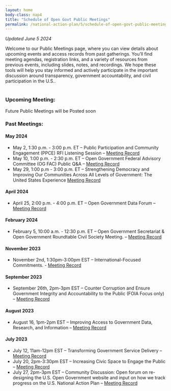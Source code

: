 ```yaml
---
layout: home
body-class: nap4
title: "Schedule of Open Govt Public Meetings"
permalink: /national-action-plan/5/schedule-of-open-govt-public-meetings/
---
```

_Updated June 5 2024_

Welcome to our Public Meetings page, where you can view details about upcoming events and access records from past gatherings. You’ll find meeting agendas, registration links, and a variety of resources from previous events, including slides, notes, and recordings. We hope these tools will help you stay informed and actively participate in the important discussion around transparency, government accountability, and civil participation in the U.S..<br><br>


### Upcoming Meeting:

Future Public Meetings will be Posted soon



### Past Meetings:

#### May 2024
* May 2, 1:30 p.m. - 3:00 p.m. ET – Public Participation and Community Engagement (PPCE) RFI Listening Session – [Meeting Record](/meeting/May-2-2024-PPCE-RFI-listening-session/)
* May 10, 1:00 p.m. - 2:30 p.m. ET – Open Government Federal Advisory Committee (OG FAC) Public Q&A – [Meeting Record](/meeting/May-10-2024-OG-FAC-Q&A/)
* May 29, 1:00 p.m - 3:00 p.m. ET – Strengthening Democracy and Improving Our Communities Across All Levels of Government: The United States Experience [Meeting Record](/meeting/May-29-2024-Open-Gov-Week/)

#### April 2024
* April 25, 2:00 p.m. - 4:00 p.m. ET – Open Government Data Forum – [Meeting Record](/meeting/April-25-2024-Open-Government-Data-Forum/)

#### February 2024
* February 5, 10:00 a.m. - 12:30 p.m. ET – Open Government Secretariat & Open Government Roundtable Civil Society Meeting. – [Meeting Record](/meeting/february-2024-public-meeting/)

#### November 2023
* November 2nd, 1:30pm-3:00pm EST – International-Focused Commitments. - [Meeting Record](/meeting/november-2023-public-engagement-international-focused-commitments/)

#### September 2023

* September 26th, 2pm-3pm EST – Counter Corruption and Ensure Government Integrity and Accountability to the Public (FOIA Focus only) – [Meeting Record](/meeting/september-2023-public-engagement-counter-corruption-and-ensure-government-integrity-foia/)

#### August 2023

* August 16, 1pm-2pm EST – Improving Access to Government Data, Research, and Information – [Meeting Record](https://open.usa.gov/meeting/august-2023-public-engagement-improving-access-to-government-data-research-and-information/)

#### July 2023

* July 12, 11am-12pm EST – Transforming Government Service Delivery – [Meeting Record](/meeting/july-2023-public-engagement-transforming-government-service-delivery/)
* July 20, 2pm-3:30pm EST – Increasing Civic Space to Engage the Public – [Meeting Record](/meeting/july-2023-public-engagement-increasing-civic-space-to-engage-the-public/)
* July 27, 2pm-3pm EST – Community Discussion: Open forum on re-designing the U.S. Open Government website and input on how we track progress on the U.S. National Action Plan – [Meeting Record](https://open.usa.gov/meeting/july-2023-open-forum-us-open-government-website-to-track-progress-on-the-us-national-action-plan/)
